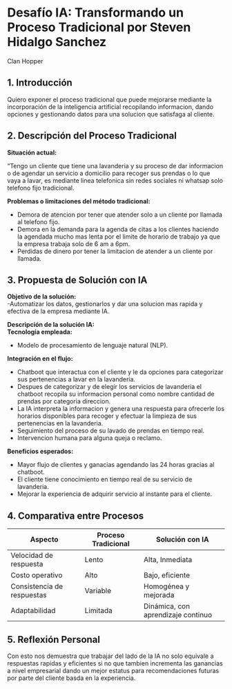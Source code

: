# Desafío IA: Transformando un Proceso Tradicional por Steven Hidalgo Sanchez


Clan Hopper

## 1. Introducción

Quiero exponer el proceso tradicional que puede mejorarse mediante la incorporación de la inteligencia artificial recopilando informacion, dando opciones  y gestionando datos para una solucion que satisfaga al cliente.

## 2. Descripción del Proceso Tradicional
**Situación actual:**  

“Tengo un cliente que tiene una lavanderia y su proceso de dar informacion o de agendar un servicio a domicilio para recoger sus prendas o lo que vaya a lavar, es mediante linea telefonica sin redes sociales ni whatsap solo telefono fijo tradicional.

**Problemas o limitaciones del método tradicional:**  

- Demora de atencion por tener que atender solo a un cliente por llamada al telefono fijo.
- Demora en la demanda para la agenda de citas a los clientes haciendo la agendada mucho mas lenta por el limite de horario de trabajo ya que la empresa trabaja solo de 6 am a 6pm.  
- Perdidas de dinero por tener la limitacion de atender a un cliente por llamada.

## 3. Propuesta de Solución con IA
**Objetivo de la solución:**  
-Automatizar los datos, gestionarlos y dar una solucion mas rapida y efectiva de la empresa mediante IA.

**Descripción de la solución IA:**  
**Tecnología empleada:**

- Modelo de procesamiento de lenguaje natural (NLP).
  
**Integración en el flujo:**
  
- Chatboot que interactua con el cliente y le da opciones para categorizar sus pertenencias a lavar en la lavanderia.
- Despues de categorizar y de elegir los servicios de lavanderia el chatboot recopila su informacion personal como nombre cantidad de prendas por categoria direccion.
- La IA interpreta la informacion y genera una respuesta para ofrecerle los horarios disponibles para recoger y efectuar la limpieza de sus pertenencias en la lavanderia.
- Seguimiento del proceso de su lavado de prendas en tiempo real.
- Intervencion humana para alguna queja o reclamo.

**Beneficios esperados:**  

- Mayor flujo de clientes y ganacias agendando las 24 horas gracias al chatboot.
- El cliente tiene conocimiento en tiempo real de su servicio de lavanderia.  
- Mejorar la experiencia de adquirir servicio al instante para el cliente.


## 4. Comparativa entre Procesos

| Aspecto                    | Proceso Tradicional              | Solución con IA                         |
|----------------------------|----------------------------------|-----------------------------------------|
| Velocidad de respuesta     | Lento                            | Alta, Inmediata                         |
| Costo operativo            | Alto                             | Bajo, eficiente                         |
| Consistencia de respuestas | Variable                         | Homogénea y mejorada                    |
| Adaptabilidad              | Limitada                         | Dinámica, con aprendizaje continuo      |

## 5. Reflexión Personal

Con esto nos demuestra que trabajar del lado de la IA no solo equivale a respuestas rapidas y eficientes si no que tambien incrementa las ganancias a nivel empresarial dando un mejor estatus para recomendaciones futuras por parte del cliente basda en la experiencia.
